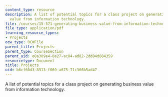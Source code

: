 ```yaml
---
content_type: resource
description: A list of potential topics for a class project on generating business
  value from information technology.
file: /courses/15-571-generating-business-value-from-information-technology-spring-2009/b6cf60d38913f069a67571c366b5ad47_MIT15_571s09_proj02_list.pdf
file_type: application/pdf
learning_resource_types:
- Projects
ocw_type: OCWFile
parent_title: Projects
parent_type: CourseSection
parent_uid: e8a389e4-8e27-ac84-ad82-2dd84d884359
resourcetype: Document
title: Projects
uid: b6cf60d3-8913-f069-a675-71c366b5ad47
---
```

A list of potential topics for a class project on generating business value from information technology.

